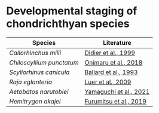 # Developmental staging of chondrichthyan species
|Species|Literature|
|----|----|
|*Callorhinchus milii*|[Didier et al., 1999](https://onlinelibrary.wiley.com/doi/10.1002/(SICI)1097-4687(199804)236:1%3C25::AID-JMOR2%3E3.0.CO;2-N)|
|*Chiloscyllium punctatum*|[Onimaru et al., 2018](https://anatomypubs.onlinelibrary.wiley.com/doi/10.1002/dvdy.24623)| 
|*Scyliorhinus canicula*|[Ballard et al., 1993](https://onlinelibrary.wiley.com/doi/abs/10.1002/jez.1402670309)|
|*Raja eglanteria*|[Luer et al., 2009](https://link.springer.com/chapter/10.1007/978-1-4020-9703-4_9)|
|*Aetobatos narutobiei*|[Yamaguchi et al., 2021](https://www.frontiersin.org/journals/marine-science/articles/10.3389/fmars.2021.768701/full)|
|*Hemitrygon akajei*|[Furumitsu et al., 2019](https://link.springer.com/article/10.1007/s10228-019-00687-9)|
